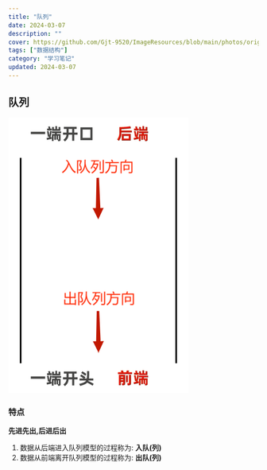 ```yaml
---
title: "队列"
date: 2024-03-07
description: ""
cover: https://github.com/Gjt-9520/ImageResources/blob/main/photos/original/Ximage13.jpg?raw=true
tags: ["数据结构"]
category: "学习笔记"
updated: 2024-03-07
---
```


## 队列

![队列](../images/队列.png)

### 特点 

**先进先出,后进后出**

1. 数据从后端进入队列模型的过程称为: **入队(列)**
1. 数据从前端离开队列模型的过程称为: **出队(列)**
